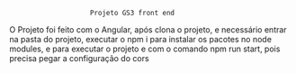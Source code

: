 						Projeto GS3 front end
O Projeto foi feito com o Angular, após clona o projeto, e necessário entrar na pasta do projeto, executar o npm i para instalar os pacotes no node modules, e para executar o projeto e com o comando npm run start, pois precisa pegar a configuração do cors
